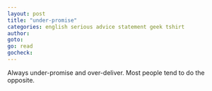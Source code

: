 ```yaml
---
layout: post
title: "under-promise"
categories: english serious advice statement geek tshirt
author:
goto:
go: read
gocheck:
---
```

Always under-promise and over-deliver. Most people tend to do the opposite.
